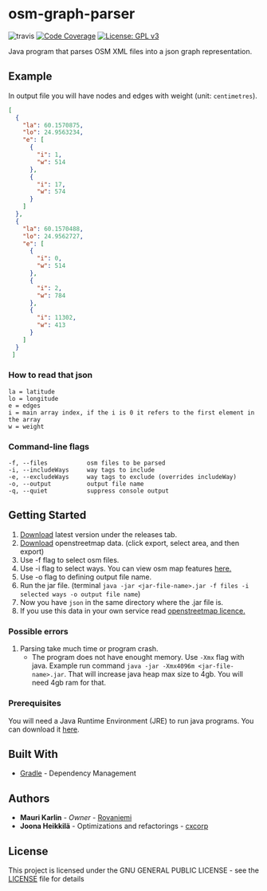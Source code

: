 # osm-graph-parser
![travis](https://travis-ci.org/rovaniemi/osm-graph-parser.svg?branch=master)
[![Code Coverage](https://img.shields.io/codecov/c/github/rovaniemi/osm-graph-parser/master.svg)](https://codecov.io/github/rovaniemi/osm-graph-parser)
[![License: GPL v3](https://img.shields.io/aur/license/yaourt.svg)](https://github.com/rovaniemi/osm-graph-parser/blob/master/LICENSE)

Java program that parses OSM XML files into a json graph representation. 

## Example

In output file you will have nodes and edges with weight (unit: `centimetres`).
```json
[
  {
    "la": 60.1570875,
    "lo": 24.9563234,
    "e": [
      {
        "i": 1,
        "w": 514
      },
      {
        "i": 17,
        "w": 574
      }
    ]
  },
  {
    "la": 60.1570488,
    "lo": 24.9562727,
    "e": [
      {
        "i": 0,
        "w": 514
      },
      {
        "i": 2,
        "w": 784
      },
      {
        "i": 11302,
        "w": 413
      }
    ]
  }
 ]
 ```
 
 ### How to read that json
 ```
 la = latitude
 lo = longitude
 e = edges
 i = main array index, if the i is 0 it refers to the first element in the array
 w = weight
 ```

 ### Command-line flags

```
-f, --files           osm files to be parsed
-i, --includeWays     way tags to include
-e, --excludeWays     way tags to exclude (overrides includeWay)
-o, --output          output file name
-q, --quiet           suppress console output
```

## Getting Started

1. [Download](https://github.com/rovaniemi/osm-graph-parser/releases) latest version under the releases tab.
2. [Download](https://www.openstreetmap.org/) openstreetmap data. (click export, select area, and then export)
3. Use -f flag to select osm files.
4. Use -i flag to select ways. You can view osm map features [here.](http://wiki.openstreetmap.org/wiki/Map_Features)
5. Use -o flag to defining output file name.
6. Run the jar file. (terminal `java -jar <jar-file-name>.jar -f files -i selected ways -o output file name`)
7. Now you have `json` in the same directory where the .jar file is.
8. If you use this data in your own service read [openstreetmap licence.](https://opendatacommons.org/licenses/odbl/1.0/)

### Possible errors

1. Parsing take much time or program crash.
    - The program does not have enought memory. Use `-Xmx` flag with java. Example run command `java -jar -Xmx4096m <jar-file-name>.jar`. That will increase java heap max size to 4gb. You will need 4gb ram for that. 

### Prerequisites

You will need a Java Runtime Environment (JRE) to run java programs. You can download it [here](http://www.oracle.com/technetwork/java/javase/downloads/jre8-downloads-2133155.html).

## Built With

* [Gradle](https://gradle.org) - Dependency Management

## Authors

* **Mauri Karlin** - *Owner* - [Rovaniemi](https://github.com/Rovaniemi)
* **Joona Heikkilä** - Optimizations and refactorings - [cxcorp](https://github.com/cxcorp)

## License

This project is licensed under the GNU GENERAL PUBLIC LICENSE - see the [LICENSE](LICENSE) file for details
